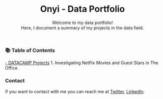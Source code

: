<div align="center">
  
 

  <h1 align="center">Onyi - Data Portfolio</h1>

  Welcome to my data portfolio!<br /> Here, I document a summary of my projects in the data field.


</div>

<br />

### 📚 Table of Contents

[ - DATACAMP Projects](https://github.com/OnyxABC/Datacamp_Projects)
        1. Investigating Netflix Movies and Guest Stars in The Office
<!--- <> < [//]
### Prerequisites

Before you begin, ensure you have met the following requirements:

* [Git](https://git-scm.com/downloads "Download Git") must be installed on your operating system.

### Run Locally

To run **jack-portfolio** locally, run this command on your git bash:

Linux and macOS:

```bash
sudo git clone https://github.com/codewithsadee/jack-portfolio.git
```

Windows:

```bash
git clone https://github.com/codewithsadee/jack-portfolio.git
```
 -->
### Contact

If you want to contact with me you can reach me at [Twitter](https://twitter.com/Pharm_Onyi), [LinkedIn](https://www.linkedin.com/in/onyx-ebinyasi/).
